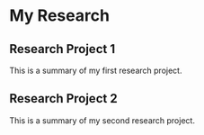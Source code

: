# My Research

## Research Project 1
This is a summary of my first research project.

## Research Project 2
This is a summary of my second research project.
